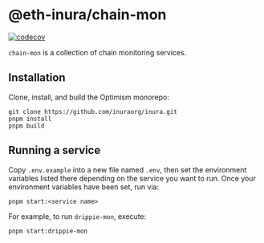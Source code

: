 # @eth-inura/chain-mon

[![codecov](https://codecov.io/gh/inuraorg/inura/branch/develop/graph/badge.svg?token=0VTG7PG7YR&flag=chain-mon-tests)](https://codecov.io/gh/inuraorg/inura)

`chain-mon` is a collection of chain monitoring services.

## Installation

Clone, install, and build the Optimism monorepo:

```
git clone https://github.com/inuraorg/inura.git
pnpm install
pnpm build
```

## Running a service

Copy `.env.example` into a new file named `.env`, then set the environment variables listed there depending on the service you want to run.
Once your environment variables have been set, run via:

```
pnpm start:<service name>
```

For example, to run `drippie-mon`, execute:

```
pnpm start:drippie-mon
```

